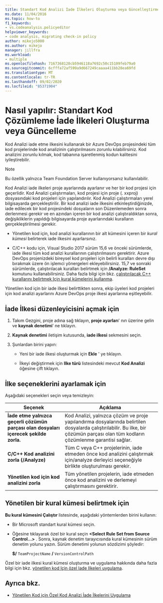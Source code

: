 ```yaml
---
title: Standart Kod Analizi İade İlkeleri Oluşturma veya Güncelleştirme
ms.date: 11/04/2016
ms.topic: how-to
f1_keywords:
- vs.codeanalysis.policyeditor
helpviewer_keywords:
- code analysis, migrating check-in policy
author: mikejo5000
ms.author: mikejo
manager: jillfra
ms.workload:
- multiple
ms.openlocfilehash: 7167368128cb5946118a7692c50c15109feb79a0
ms.sourcegitcommit: 6cfffa72af599a9d667249caaaa411bb28ea69fd
ms.translationtype: MT
ms.contentlocale: tr-TR
ms.lasthandoff: 09/02/2020
ms.locfileid: "85371904"
---
```

# <a name="how-to-create-or-update-standard-code-analysis-check-in-policies"></a>Nasıl yapılır: Standart Kod Çözümleme İade İlkeleri Oluşturma veya Güncelleme

Kod Analizi iade etme ilkesini kullanarak bir Azure DevOps projesindeki tüm kod projelerinde kod analizinin çalıştırılmasını zorunlu kılabilirsiniz. Kod analizini zorunlu kılmak, kod tabanına işaretlenmiş kodun kalitesini iyileştirebilir.

> [!NOTE]
> Bu özellik yalnızca Team Foundation Server kullanıyorsanız kullanılabilir.

Kod Analizi iade ilkeleri proje ayarlarında ayarlanır ve her bir kod projesi için geçerlidir. Kod Analizi çalıştırmaları, kod projesi için proje (. xxproj) dosyasındaki kod projeleri için yapılandırılır. Kod Analizi çalıştırmaları yerel bilgisayarda gerçekleştirilir. Bir kod analizi iade ilkesini etkinleştirdiğinizde, iade edilecek bir kod projesindeki dosyaların son Düzenlemeden sonra derlenmesi gerekir ve en azından içeren bir kod analizi çalıştıraldıktan sonra, değişikliklerin yapıldığı bilgisayarda proje ayarlarındaki kuralların gerçekleştirilmesi gerekir.

- Yönetilen kod için, kod analizi kurallarının bir alt kümesini içeren bir *kural kümesi* belirterek iade ilkesini ayarlarsınız.

- C/C++ kodu için, Visual Studio 2017 sürüm 15,6 ve önceki sürümlerde, iade ilkesi tüm kod analizi kurallarının çalıştırılmasını gerektirir. Azure DevOps projenizdeki bireysel kod projeleri için belirli kuralları devre dışı bırakmak üzere ön işlemci yönergeleri ekleyebilirsiniz. 15,7 ve sonraki sürümlerde, çalıştırılacak kuralları belirtmek için **/Analyze: RuleSet** komutunu kullanabilirsiniz. Daha fazla bilgi için bkz. [çalıştırılacak C++ kurallarını belirtmek Için kural kümelerini kullanma](/cpp/code-quality/using-rule-sets-to-specify-the-cpp-rules-to-run).

Yönetilen kod için bir iade ilkesi belirttikten sonra, ekip üyeleri kod projeleri için kod analizi ayarlarını Azure DevOps proje ilkesi ayarlarına eşitleyebilir.

## <a name="to-open-the-check-in-policy-editor"></a>İade İlkesi düzenleyicisini açmak için

1. Takım Gezgini, proje adına sağ tıklayın, **proje ayarları**' nın üzerine gelin ve **kaynak denetimi**' ne tıklayın.

1. **Kaynak denetimi** iletişim kutusunda, **iade ilkesi** sekmesini seçin.

1. Şunlardan birini yapın:

    - Yeni bir iade ilkesi oluşturmak için **Ekle** ' ye tıklayın.

    - İlkeyi değiştirmek için **Ilke türü** listesindeki mevcut **Kod Analizi** öğesine çift tıklayın.

## <a name="to-set-policy-options"></a>İlke seçeneklerini ayarlamak için

Aşağıdaki seçenekleri seçin veya temizleyin:

|Seçenek|Açıklama|
|------------|-----------------|
|**İade etme yalnızca geçerli çözümün parçası olan dosyaları içerecek şekilde zorla.**|Kod Analizi, yalnızca çözüm ve proje yapılandırma dosyalarında belirtilen dosyalarda çalıştırılabilir. Bu ilke, bir çözümün parçası olan tüm kodların çözümlenme garantisi sağlar.|
|**C/C++ Kod analizini zorla (/Analyze)**|Tüm C veya C++ projelerinin, iade etmeden önce kod analizini çalıştırmak için/analyze derleyici seçeneğiyle birlikte oluşturulması gerekir.|
|**Yönetilen kod için kod analizini zorla**|Tüm yönetilen projelerin, iade etmeden önce kod analizini ve derlemeyi çalıştırmasını gerektirir.|

## <a name="to-specify-a-managed-rule-set"></a>Yönetilen bir kural kümesi belirtmek için

**Bu kural kümesini Çalıştır** listesinde, aşağıdaki yöntemlerden birini kullanın:

- Bir Microsoft standart kural kümesi seçin.

- Öğesine tıklayarak özel bir kural seçin **\<Select Rule Set from Source Control...>** . Sonra, kaynak denetim tarayıcısında kural kümesinin sürüm denetim yolunu yazın. Sürüm denetimi yolunun sözdizimi şöyledir:

   **$/** `TeamProjectName` **/** `VersionControlPath`

Özel bir iade ilkesi kural kümesi oluşturma ve uygulama hakkında daha fazla bilgi için bkz. [yönetilen kod Için özel Iade Ilkeleri uygulama](../code-quality/implementing-custom-code-analysis-check-in-policies-for-managed-code.md).

## <a name="see-also"></a>Ayrıca bkz.

- [Yönetilen Kod için Özel Kod Analizi İade İlkelerini Uygulama](../code-quality/implementing-custom-code-analysis-check-in-policies-for-managed-code.md)
